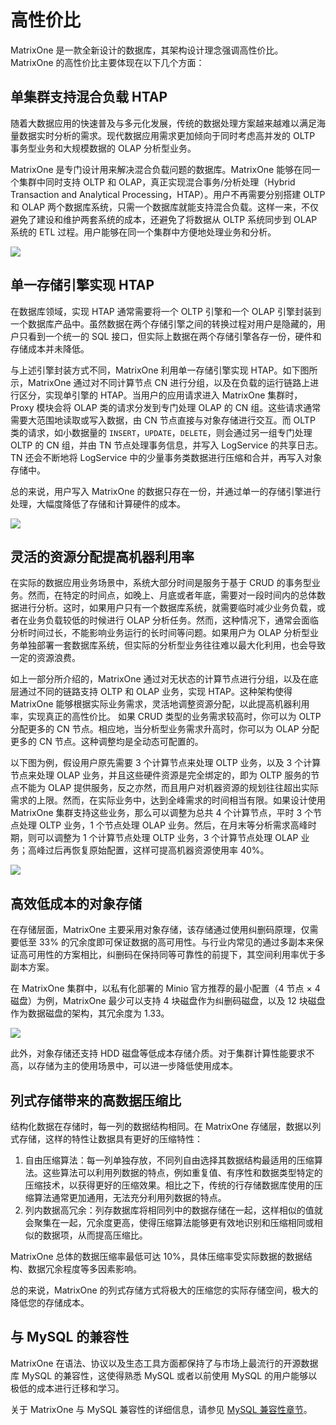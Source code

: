 # 高性价比

MatrixOne 是一款全新设计的数据库，其架构设计理念强调高性价比。MatrixOne 的高性价比主要体现在以下几个方面：

## 单集群支持混合负载 HTAP

随着大数据应用的快速普及与多元化发展，传统的数据处理方案越来越难以满足海量数据实时分析的需求。现代数据应用需求更加倾向于同时考虑高并发的 OLTP 事务型业务和大规模数据的 OLAP 分析型业务。

MatrixOne 是专门设计用来解决混合负载问题的数据库。MatrixOne 能够在同一个集群中同时支持 OLTP 和 OLAP，真正实现混合事务/分析处理（Hybrid Transaction and Analytical Processing，HTAP）。用户不再需要分别搭建 OLTP 和 OLAP 两个数据库系统，只需一个数据库就能支持混合负载。这样一来，不仅避免了建设和维护两套系统的成本，还避免了将数据从 OLTP 系统同步到 OLAP 系统的 ETL 过程。用户能够在同一个集群中方便地处理业务和分析。

![](https://community-shared-data-1308875761.cos.ap-beijing.myqcloud.com/artwork/docs/overview/high-cost-performance/HTAP.png)

## 单一存储引擎实现 HTAP

在数据库领域，实现 HTAP 通常需要将一个 OLTP 引擎和一个 OLAP 引擎封装到一个数据库产品中。虽然数据在两个存储引擎之间的转换过程对用户是隐藏的，用户只看到一个统一的 SQL 接口，但实际上数据在两个存储引擎各存一份，硬件和存储成本并未降低。

与上述引擎封装方式不同，MatrixOne 利用单一存储引擎实现 HTAP。如下图所示，MatrixOne 通过对不同计算节点 CN 进行分组，以及在负载的运行链路上进行区分，实现单引擎的 HTAP。当用户的应用请求进入 MatrixOne 集群时，Proxy 模块会将 OLAP 类的请求分发到专门处理 OLAP 的 CN 组。这些请求通常需要大范围地读取或写入数据，由 CN 节点直接与对象存储进行交互。而 OLTP 类的请求，如小数据量的 `INSERT`，`UPDATE`，`DELETE`，则会通过另一组专门处理 OLTP 的 CN 组，并由 TN 节点处理事务信息，并写入 LogService 的共享日志。TN 还会不断地将 LogService 中的少量事务类数据进行压缩和合并，再写入对象存储中。

总的来说，用户写入 MatrixOne 的数据只存在一份，并通过单一的存储引擎进行处理，大幅度降低了存储和计算硬件的成本。

![](https://community-shared-data-1308875761.cos.ap-beijing.myqcloud.com/artwork/docs/overview/high-cost-performance/HTAP-single-engine.png)

## 灵活的资源分配提高机器利用率

在实际的数据应用业务场景中，系统大部分时间是服务于基于 CRUD 的事务型业务。然而，在特定的时间点，如晚上、月底或者年底，需要对一段时间内的总体数据进行分析。这时，如果用户只有一个数据库系统，就需要临时减少业务负载，或者在业务负载较低的时候进行 OLAP 分析任务。然而，这种情况下，通常会面临分析时间过长，不能影响业务运行的长时间等问题。如果用户为 OLAP 分析型业务单独部署一套数据库系统，但实际的分析型业务往往难以最大化利用，也会导致一定的资源浪费。

如上一部分所介绍的，MatrixOne 通过对无状态的计算节点进行分组，以及在底层通过不同的链路支持 OLTP 和 OLAP 业务，实现 HTAP。这种架构使得 MatrixOne 能够根据实际业务需求，灵活地调整资源分配，以此提高机器利用率，实现真正的高性价比。
如果 CRUD 类型的业务需求较高时，你可以为 OLTP 分配更多的 CN 节点。相应地，当分析型业务需求升高时，你可以为 OLAP 分配更多的 CN 节点。这种调整均是全动态可配置的。

以下图为例，假设用户原先需要 3 个计算节点来处理 OLTP 业务，以及 3 个计算节点来处理 OLAP 业务，并且这些硬件资源是完全绑定的，即为 OLTP 服务的节点不能为 OLAP 提供服务，反之亦然，而且用户对机器资源的规划往往超出实际需求的上限。然而，在实际业务中，达到全峰需求的时间相当有限。如果设计使用 MatrixOne 集群支持这些业务，那么可以调整为总共 4 个计算节点，平时 3 个节点处理 OLTP 业务，1 个节点处理 OLAP 业务。然后，在月末等分析需求高峰时期，则可以调整为 1 个计算节点处理 OLTP 业务，3 个计算节点处理 OLAP 业务；高峰过后再恢复原始配置，这样可提高机器资源使用率 40%。

![](https://community-shared-data-1308875761.cos.ap-beijing.myqcloud.com/artwork/docs/overview/high-cost-performance/usage-optimize.png)

## 高效低成本的对象存储

在存储层面，MatrixOne 主要采用对象存储，该存储通过使用纠删码原理，仅需要低至 33% 的冗余度即可保证数据的高可用性。与行业内常见的通过多副本来保证高可用性的方案相比，纠删码在保持同等可靠性的前提下，其空间利用率优于多副本方案。

在 MatrixOne 集群中，以私有化部署的 Minio 官方推荐的最小配置（4 节点 × 4 磁盘）为例，MatrixOne 最少可以支持 4 块磁盘作为纠删码磁盘，以及 12 块磁盘作为数据磁盘的架构，其冗余度为 1.33。

![](https://community-shared-data-1308875761.cos.ap-beijing.myqcloud.com/artwork/docs/overview/high-cost-performance/erasure-code.png)

此外，对象存储还支持 HDD 磁盘等低成本存储介质。对于集群计算性能要求不高，以存储为主的使用场景中，可以进一步降低使用成本。

## 列式存储带来的高数据压缩比

结构化数据在存储时，每一列的数据结构相同。在 MatrixOne 存储层，数据以列式存储，这样的特性让数据具有更好的压缩特性：

1. 自由压缩算法：每一列单独存放，不同列自由选择其数据结构最适用的压缩算法。这些算法可以利用列数据的特点，例如重复值、有序性和数据类型特定的压缩技术，以获得更好的压缩效果。相比之下，传统的行存储数据库使用的压缩算法通常更加通用，无法充分利用列数据的特点。
2. 列内数据高冗余：列存数据库将相同列中的数据存储在一起，这样相似的值就会聚集在一起，冗余度更高，使得压缩算法能够更有效地识别和压缩相同或相似的数据项，从而提高压缩比。

MatrixOne 总体的数据压缩率最低可达 10%，具体压缩率受实际数据的数据结构、数据冗余程度等多因素影响。

总的来说，MatrixOne 的列式存储方式将极大的压缩您的实际存储空间，极大的降低您的存储成本。

## 与 MySQL 的兼容性

MatrixOne 在语法、协议以及生态工具方面都保持了与市场上最流行的开源数据库 MySQL 的兼容性，这使得熟悉 MySQL 或者以前使用 MySQL 的用户能够以极低的成本进行迁移和学习。

关于 MatrixOne 与 MySQL 兼容性的详细信息，请参见 [MySQL 兼容性章节](mysql-compatibility.md)。
